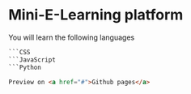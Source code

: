 # Mini-E-Learning platform

You will learn the following languages
```HTML
```CSS
```JavaScript
```Python 

Preview on <a href="#">Github pages</a>